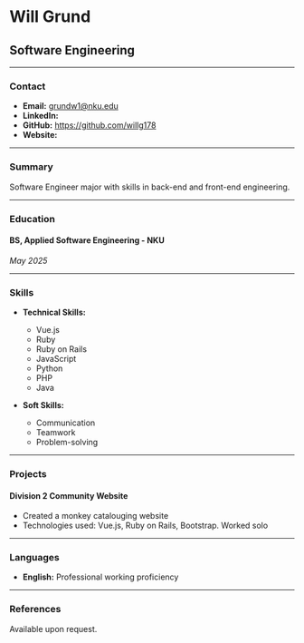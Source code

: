 # Will Grund
## Software Engineering
---

### Contact
- **Email:** grundw1@nku.edu
- **LinkedIn:** 
- **GitHub:** https://github.com/willg178
- **Website:** 

---

### Summary
Software Engineer major with skills in back-end and front-end engineering.

---

### Education

#### BS, Applied Software Engineering - NKU
*_May 2025_*

---

### Skills
- **Technical Skills:**
  - Vue.js
  - Ruby
  - Ruby on Rails
  - JavaScript
  - Python
  - PHP
  - Java

- **Soft Skills:** 
  - Communication 
  - Teamwork
  - Problem-solving

---

### Projects
#### Division 2 Community Website
- Created a monkey catalouging website
- Technologies used: Vue.js, Ruby on Rails, Bootstrap. Worked solo

---

### Languages
- **English:** Professional working proficiency

---

### References
Available upon request.